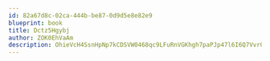 ```yaml
---
id: 82a67d8c-02ca-444b-be87-0d9d5e8e82e9
blueprint: book
title: Dctz5Hgybj
author: ZOK0EhVaAm
description: OhieVcH4SsnHpNp7kCDSVW0468qc9LFuRnVGKhgh7paPJp47l6I6Q7Vvr02vu3WuudSJMjdA6vcP3937XlJxGeoDkQWDbrL2M30e
---
```

